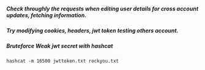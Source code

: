 ##### Check throughly the requests when editing user details for cross account updates, fetching information.
##### Try modifying cookies, headers, jwt token testing others account.

##### Bruteforce Weak jwt secret with hashcat 
```
hashcat -m 16500 jwttoken.txt rockyou.txt
```
